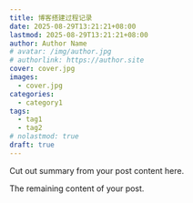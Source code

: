 ```yaml
---
title: 博客搭建过程记录
date: 2025-08-29T13:21:21+08:00
lastmod: 2025-08-29T13:21:21+08:00
author: Author Name
# avatar: /img/author.jpg
# authorlink: https://author.site
cover: cover.jpg
images:
  - cover.jpg
categories:
  - category1
tags:
  - tag1
  - tag2
# nolastmod: true
draft: true
---
```


Cut out summary from your post content here.

<!--more-->

The remaining content of your post.
